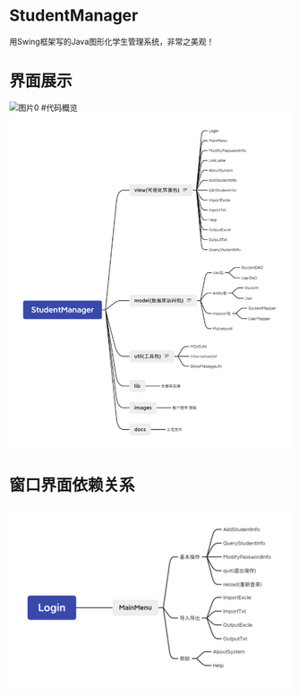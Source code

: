 # StudentManager
用Swing框架写的Java图形化学生管理系统，非常之美观！
# 界面展示
![图片0](StudentManager.gif)
#代码概览
![图片1](StudentManager.png)

# 窗口界面依赖关系
![图片2](Login.png)